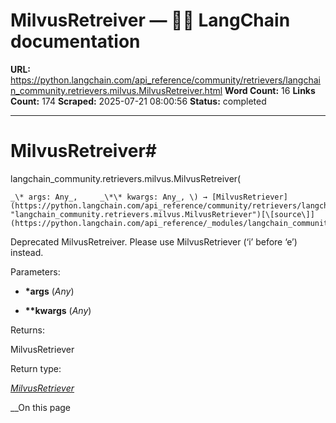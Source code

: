 # MilvusRetreiver — 🦜🔗 LangChain  documentation

**URL:** https://python.langchain.com/api_reference/community/retrievers/langchain_community.retrievers.milvus.MilvusRetreiver.html
**Word Count:** 16
**Links Count:** 174
**Scraped:** 2025-07-21 08:00:56
**Status:** completed

---

# MilvusRetreiver\#

langchain\_community.retrievers.milvus.MilvusRetreiver\(

    _\* args: Any_,     _\*\* kwargs: Any_, \) → [MilvusRetriever](https://python.langchain.com/api_reference/community/retrievers/langchain_community.retrievers.milvus.MilvusRetriever.html#langchain_community.retrievers.milvus.MilvusRetriever "langchain_community.retrievers.milvus.MilvusRetriever")[\[source\]](https://python.langchain.com/api_reference/_modules/langchain_community/retrievers/milvus.html#MilvusRetreiver)\#     

Deprecated MilvusRetreiver. Please use MilvusRetriever \(‘i’ before ‘e’\) instead.

Parameters:     

  * **\*args** \(_Any_\)

  * **\*\*kwargs** \(_Any_\)

Returns:     

MilvusRetriever

Return type:     

[_MilvusRetriever_](https://python.langchain.com/api_reference/community/retrievers/langchain_community.retrievers.milvus.MilvusRetriever.html#langchain_community.retrievers.milvus.MilvusRetriever "langchain_community.retrievers.milvus.MilvusRetriever")

__On this page